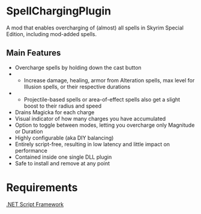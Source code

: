 # SpellChargingPlugin
A mod that enables overcharging of (almost) all spells in Skyrim Special Edition, including mod-added spells.

## Main Features
* Overcharge spells by holding down the cast button
* * Increase damage, healing, armor from Alteration spells, max level for Illusion spells, or their respective durations
* * Projectile-based spells or area-of-effect spells also get a slight boost to their radius and speed
* Drains Magicka for each charge
* Visual indicator of how many charges you have accumulated
* Option to toggle between modes, letting you overcharge only Magnitude or Duration
* Highly configurable (aka DIY balancing)
* Entirely script-free, resulting in low latency and little impact on performance
* Contained inside one single DLL plugin
* Safe to install and remove at any point

# Requirements
[.NET Script Framework](https://www.nexusmods.com/skyrimspecialedition/mods/21294)
